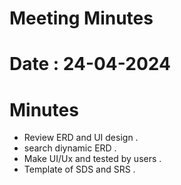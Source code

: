 # Meeting Minutes 
# Date : 24-04-2024 
# Minutes
-  Review ERD and UI design .
- search diynamic ERD .
- Make UI/Ux and tested by users .
- Template of SDS and SRS . 
